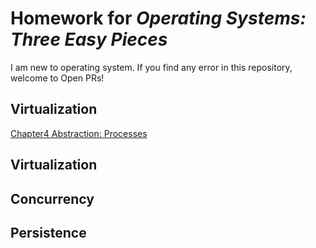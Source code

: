 # Homework for *Operating Systems: Three Easy Pieces*
I am new to operating system. If you find any error in this repository, welcome to Open PRs!

## Virtualization
[Chapter4 Abstraction: Processes](https://github.com/ruhuang2001/ostep-hw/blob/main/Chapter4/Chapter4.md)

## Virtualization


## Concurrency


## Persistence
